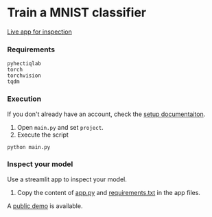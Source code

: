 # Train a MNIST classifier
[Live app for inspection](https://lab.hectiq.ai/public/hectiq-ai/demo/mnist-model)

### Requirements
```
pyhectiqlab
torch
torchvision
tqdm
```

### Execution

If you don't already have an account, check the [setup documentaiton](https://docs.hectiq.ai/getting_started/quickstart/).

1. Open `main.py` and set `project`.
2. Execute the script
```
python main.py
```

### Inspect your model

Use a streamlit app to inspect your model. 
1. Copy the content of [app.py](./app.py) and [requirements.txt](./requirements.txt) in the app files.

A [public demo](https://lab.hectiq.ai/public/hectiq-ai/demo/mnist-model) is available.